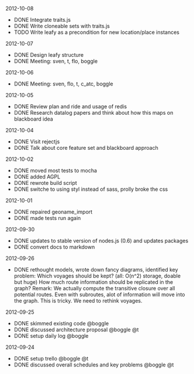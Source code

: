 2012-10-08

* DONE Integrate traits.js
* DONE Write cloneable sets with traits.js
* TODO Write leafy as a precondition for new location/place instances

2012-10-07

* DONE Design leafy structure
* DONE Meeting: sven, t, flo, boggle

2012-10-06

* DONE Meeting: sven, flo, t, c_atc, boggle

2012-10-05

* DONE Review plan and ride and usage of redis
* DONE Research datalog papers and think about how this maps on blackboard idea

2012-10-04

* DONE Visit rejectjs
* DONE Talk about core feature set and blackboard approach

2012-10-02

* DONE moved most tests to mocha
* DONE added AGPL
* DONE rewrote build script
* DONE switche to using styl instead of sass, prolly broke the css

2012-10-01

* DONE repaired geoname_import
* DONE made tests run again

2012-09-30

* DONE updates to stable version of nodes.js (0.6) and updates packages
* DONE convert docs to markdown

2012-09-26

* DONE rethought models, wrote down fancy diagrams, identified key problem:
  Which voyages should be kept? (all: O(n^2) storage, doable but huge)
  How much route information should be replicated in the graph?
  Remark: 
  We actually compute the transitive closure over all potential routes.
  Even with subroutes, alot of information will move into the graph.
  This is tricky. We need to rethink voyages.

2012-09-25

* DONE skimmed existing code @boggle
* DONE discussed architecture proposal @boggle @t
* DONE setup daily log @boggle

2012-09-24

* DONE setup trello @boggle @t
* DONE discussed overall schedules and key problems @boggle @t

